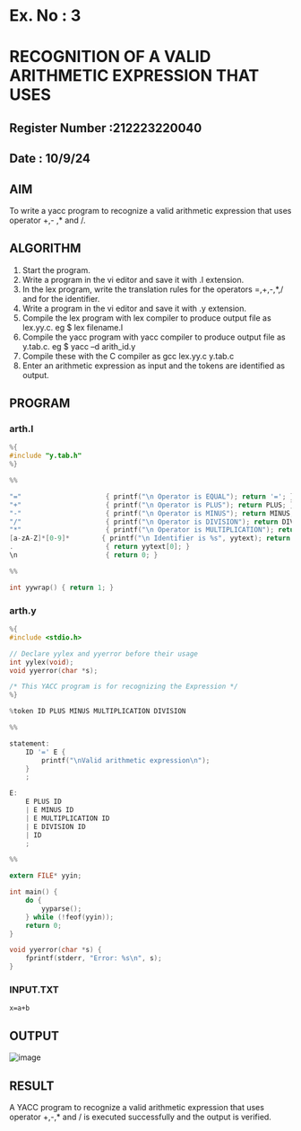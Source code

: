 # Ex. No : 3	
# RECOGNITION OF A VALID ARITHMETIC EXPRESSION THAT USES
## Register Number :212223220040
## Date : 10/9/24

## AIM   
To write a yacc program to recognize a valid arithmetic expression that uses operator +,- ,* and /.

## ALGORITHM
1.	Start the program.
2.	Write a program in the vi editor and save it with .l extension.
3.	In the lex program, write the translation rules for the operators =,+,-,*,/ and for the identifier.
4.	Write a program in the vi editor and save it with .y extension.
5.	Compile the lex program with lex compiler to produce output file as lex.yy.c. eg $ lex filename.l
6.	Compile the yacc program with yacc compiler to produce output file as y.tab.c. eg $ yacc –d arith_id.y
7.	Compile these with the C compiler as gcc lex.yy.c y.tab.c
8.	Enter an arithmetic expression as input and the tokens are identified as output.

## PROGRAM
### arth.l
```c
%{
#include "y.tab.h"
%}

%% 

"="                     { printf("\n Operator is EQUAL"); return '='; } 
"+"                     { printf("\n Operator is PLUS"); return PLUS; }
"-"                     { printf("\n Operator is MINUS"); return MINUS; }
"/"                     { printf("\n Operator is DIVISION"); return DIVISION; }
"*"                     { printf("\n Operator is MULTIPLICATION"); return MULTIPLICATION; } 
[a-zA-Z]*[0-9]*        { printf("\n Identifier is %s", yytext); return ID; }
.                       { return yytext[0]; }
\n                      { return 0; }

%% 

int yywrap() { return 1; }

```
### arth.y
```c
%{
#include <stdio.h>

// Declare yylex and yyerror before their usage
int yylex(void);
void yyerror(char *s);

/* This YACC program is for recognizing the Expression */
%}

%token ID PLUS MINUS MULTIPLICATION DIVISION

%% 

statement: 
    ID '=' E {
        printf("\nValid arithmetic expression\n");
    }
    ;

E: 
    E PLUS ID
    | E MINUS ID
    | E MULTIPLICATION ID
    | E DIVISION ID
    | ID
    ;

%% 

extern FILE* yyin; 

int main() {
    do {
        yyparse();
    } while (!feof(yyin)); 
    return 0; 
}

void yyerror(char *s) { 
    fprintf(stderr, "Error: %s\n", s); 
}

```
### INPUT.TXT
```
x=a+b
```


## OUTPUT 
![image](https://github.com/user-attachments/assets/01accb13-5de5-4611-ab29-184d9e634e09)


## RESULT
A YACC program to recognize a valid arithmetic expression that uses operator +,-,* and / is executed successfully and the output is verified.
